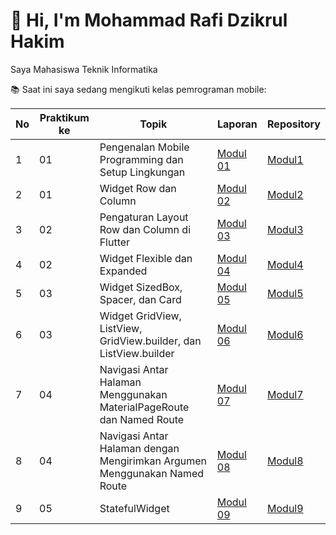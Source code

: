 # 👋 Hi, I'm Mohammad Rafi Dzikrul Hakim  

Saya Mahasiswa Teknik Informatika  

📚 Saat ini saya sedang mengikuti kelas pemrograman mobile:

| No | Praktikum ke | Topik                                                                 | Laporan    | Repository |
|----|--------------|------------------------------------------------------------------------|-----------|-----------------|
| 1  | 01           | Pengenalan Mobile Programming dan Setup Lingkungan                     | [Modul 01](https://drive.google.com/file/d/1tnRWKf3rXeob56NUDLKrJgJks8mnVmsJ/view?usp=sharing) | [Modul1](https://github.com/Hakimrafi87/Modul1) |
| 2  | 01           | Widget Row dan Column                                                 | [Modul 02](https://drive.google.com/file/d/1MSCg_LQudhcdjrwu7oqVK9S1j0RTfOBO/view?usp=sharing) | [Modul2](https://github.com/Hakimrafi87/Modul2) |
| 3  | 02           | Pengaturan Layout Row dan Column di Flutter                           | [Modul 03](https://drive.google.com/file/d/1TtNfuKQkd3ZDUQsmx3QmnbQC5mq0hA-c/view?usp=sharing) | [Modul3](https://github.com/Hakimrafi87/Modul3) |
| 4  | 02           | Widget Flexible dan Expanded                                          | [Modul 04](https://drive.google.com/file/d/1a9Cp3qdy91UsdvS0tMuLVjcehhI_ziR9/view?usp=sharing) | [Modul4](https://github.com/Hakimrafi87/Modul4) |
| 5  | 03           | Widget SizedBox, Spacer, dan Card                                     | [Modul 05](https://drive.google.com/file/d/1PHyzgGieDqwfHJ6Ny1zqZf4BsVnqnx78/view?usp=sharing) | [Modul5](https://github.com/Hakimrafi87/Modul5) |
| 6  | 03           | Widget GridView, ListView, GridView.builder, dan ListView.builder     | [Modul 06](https://drive.google.com/file/d/1flfuvzn-6wU42mak8Qop-4bEjKg5tu-h/view?usp=sharing) | [Modul6](https://github.com/Hakimrafi87/Modul6) |
| 7  | 04           | Navigasi Antar Halaman Menggunakan MaterialPageRoute dan Named Route  | [Modul 07](https://drive.google.com/file/d/1V-hELt58j8CmkCk710ppqkh6A95gLkDc/view?usp=sharing) | [Modul7](https://github.com/Hakimrafi87/Modul7) |
| 8  | 04           | Navigasi Antar Halaman dengan Mengirimkan Argumen Menggunakan Named Route | [Modul 08](https://drive.google.com/drive/folders/1LZHvdMIQriV1p-VVNNZAT-N1teHh4WUH) | [Modul8](https://github.com/Hakimrafi87/Modul8) |
| 9  | 05           | StatefulWidget                                                       | [Modul 09](https://drive.google.com/drive/folders/1LZHvdMIQriV1p-VVNNZAT-N1teHh4WUH?hl=id) | [Modul9](https://github.com/Hakimrafi87/Modul9) |
